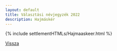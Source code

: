```yaml
---
layout: default
title: Választási névjegyzék 2022
description: Hajmáskér
---
```


{% include settlementHTMLs/Hajmaaskeer.html %}

[Vissza](../)